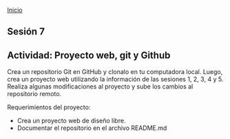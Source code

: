 <!-- No borrar o modificar -->
[Inicio](./index.md)

## Sesión 7 


<!-- Su documentación aquí -->
## Actividad: Proyecto web, git y Github
Crea un repositorio Git en GitHub y clonalo en tu computadora local. Luego, crea un proyecto web utilizando la información de las sesiones 1, 2, 3, 4 y 5. Realiza algunas modificaciones al proyecto y sube los cambios al repositorio remoto.

Requerimientos del proyecto:

- Crea un proyecto web de diseño libre.
- Documentar el repositorio en el archivo README.md





